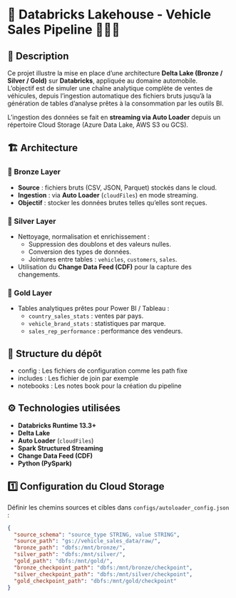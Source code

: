 # 🚗 Databricks Lakehouse - Vehicle Sales Pipeline  🚧🚧🚧

## 📘 Description  
Ce projet illustre la mise en place d’une architecture **Delta Lake (Bronze / Silver / Gold)** sur **Databricks**, appliquée au domaine automobile.  
L’objectif est de simuler une chaîne analytique complète de ventes de véhicules, depuis l’ingestion automatique des fichiers bruts jusqu’à la génération de tables d’analyse prêtes à la consommation par les outils BI.

L’ingestion des données se fait en **streaming via Auto Loader** depuis un répertoire Cloud Storage (Azure Data Lake, AWS S3 ou GCS).


## 🏗️ Architecture

### 🥉 Bronze Layer
- **Source** : fichiers bruts (CSV, JSON, Parquet) stockés dans le cloud.
- **Ingestion** : via **Auto Loader** (`cloudFiles`) en mode streaming.  
- **Objectif** : stocker les données brutes telles qu’elles sont reçues.

### 🥈 Silver Layer
- Nettoyage, normalisation et enrichissement :
  - Suppression des doublons et des valeurs nulles.
  - Conversion des types de données.
  - Jointures entre tables : `vehicles`, `customers`, `sales`.
- Utilisation du **Change Data Feed (CDF)** pour la capture des changements.

### 🥇 Gold Layer
- Tables analytiques prêtes pour Power BI / Tableau :
  - `country_sales_stats` : ventes par pays.
  - `vehicle_brand_stats` : statistiques par marque.
  - `sales_rep_performance` : performance des vendeurs.


## 📂 Structure du dépôt
  - config : Les fichiers de configuration comme les path fixe
  - includes : Les fichier de join par exemple
  - notebooks : Les notes book pour la création du pipeline



## ⚙️ Technologies utilisées
- **Databricks Runtime 13.3+**
- **Delta Lake**
- **Auto Loader** (`cloudFiles`)
- **Spark Structured Streaming**
- **Change Data Feed (CDF)**
- **Python (PySpark)**


## 1️⃣ Configuration du Cloud Storage
Définir les chemins sources et cibles dans `configs/autoloader_config.json` :
```json
{
  "source_schema": "source_type STRING, value STRING",
  "source_path": "gs://vehicle_sales_data/raw/",
  "bronze_path": "dbfs:/mnt/bronze/",
  "silver_path": "dbfs:/mnt/silver/",
  "gold_path": "dbfs:/mnt/gold/",
  "bronze_checkpoint_path": "dbfs:/mnt/bronze/checkpoint",
  "silver_checkpoint_path": "dbfs:/mnt/silver/checkpoint",
  "gold_checkpoint_path": "dbfs:/mnt/gold/checkpoint"
}

